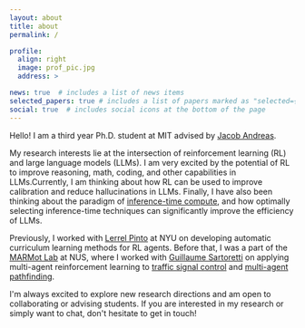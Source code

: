 ```yaml
---
layout: about
title: about
permalink: /

profile:
  align: right
  image: prof_pic.jpg
  address: >

news: true  # includes a list of news items
selected_papers: true # includes a list of papers marked as "selected={true}"
social: true  # includes social icons at the bottom of the page
---
```



Hello! I am a third year Ph.D. student at MIT advised by [Jacob Andreas][jacob]. 

My research interests lie at the intersection of reinforcement learning (RL) and large language models (LLMs).
I am very excited by the potential of RL to improve reasoning, math, coding, and other capabilities in LLMs.Currently, I am thinking about how RL can be used to improve calibration and reduce hallucinations in LLMs. Finally, I have also been thinking about the paradigm of [inference-time compute][compute], and how optimally selecting inference-time techniques can significantly improve the efficiency of LLMs.   
<!-- I believe that RL and LLMs can synergistically improve each other.  -->
<!-- Similarly, I am also interested in harnessing the common-sense knowledge of LLM’s to bootstrap RL. -->
<!-- Finally, having worked on multi-agent RL in the past, I am also interested in studying cooperation in multi-agent settings, with a particular focus on understanding how LLM agents can be integrated into and benefit from multi-agent frameworks.  -->

Previously, I worked with [Lerrel Pinto][lerrel] at NYU on developing automatic curriculum learning methods for RL agents. Before that, I was a part of the [MARMot Lab][marmot] at NUS, where I worked with [Guillaume Sartoretti][guillaume] on applying multi-agent reinforcement learning to [traffic signal control][traffic] and [multi-agent pathfinding][mapf]. 

I'm always excited to explore new research directions and am open to collaborating or advising students. If you are interested in my research or simply want to chat, don't hesitate to get in touch!

[compute]: https://arxiv.org/abs/2410.04707
[marmot]: https://marmotlab.org
[guillaume]: https://marmotlab.org/bio.html
[cilvr]: https://wp.nyu.edu/cilvr/ 
[lerrel]: https://www.lerrelpinto.com 
[ntu]: https://www.ntu.edu.sg/
[curriculum]: https://lilianweng.github.io/lil-log/2020/01/29/curriculum-for-reinforcement-learning.html
[traffic]: https://marmotlab.org/projects/urban_traffic.html
[mapf]: https://ieeexplore.ieee.org/abstract/document/9366340
[cathy]: http://www.wucathy.com/blog/ 
[dylan]: https://algorithmicalignment.csail.mit.edu  
[jacob]: https://www.mit.edu/~jda/
